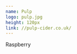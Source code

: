 ```yaml
---
name: Pulp
logo: pulp.jpg
height: 120px
link: //pulp-cider.co.uk/
---
```

<ul style="list-style-type:none; margin:0; padding:0;">
  <li>Raspberry</li>
</ul>

